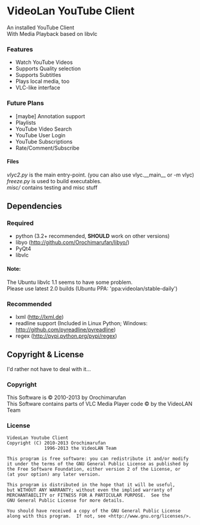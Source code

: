 VideoLan YouTube Client
=======================
An installed YouTube Client  
With Media Playback based on libvlc  

### Features
* Watch YouTube Videos
* Supports Quality selection
* Supports Subtitles
* Plays local media, too
* VLC-like interface

### Future Plans
* \[maybe\] Annotation support
* Playlists
* YouTube Video Search
* YouTube User Login
* YouTube Subscriptions
* Rate/Comment/Subscribe

#### Files
*vlyc2.py* is the main entry-point. (you can also use vlyc.\_\_main\_\_ or -m vlyc)  
*freeze.py* is used to build executables.  
*misc/* contains testing and misc stuff

Dependencies
------------

### Required
* python (3.2+ recommended, **SHOULD** work on other versions)
* libyo (http://github.com/Orochimarufan/libyo/)
* PyQt4
* libvlc

#### Note:
The Ubuntu libvlc 1.1 seems to have some problem.  
Please use latest 2.0 builds (Ubuntu PPA: 'ppa:videolan/stable-daily')  

### Recommended
* lxml (http://lxml.de)
* readline support (Included in Linux Python; Windows: http://github.com/pyreadline/pyreadline)
* regex (http://pypi.python.prg/pypi/regex)

Copyright & License
-------------------
I'd rather not have to deal with it...

### Copyright
This Software is &copy; 2010-2013 by Orochimarufan  
This Software contains parts of VLC Media Player code &copy; by the VideoLAN Team  

### License
    VideoLan Youtube Client
    Copyright (C) 2010-2013 Orochimarufan
                  1996-2013 the VideoLAN Team
    
    This program is free software: you can redistribute it and/or modify
    it under the terms of the GNU General Public License as published by
    the Free Software Foundation, either version 2 of the License, or
    (at your option) any later version.
    
    This program is distributed in the hope that it will be useful,
    but WITHOUT ANY WARRANTY; without even the implied warranty of
    MERCHANTABILITY or FITNESS FOR A PARTICULAR PURPOSE.  See the
    GNU General Public License for more details.
    
    You should have received a copy of the GNU General Public License
    along with this program.  If not, see <http://www.gnu.org/licenses/>.

